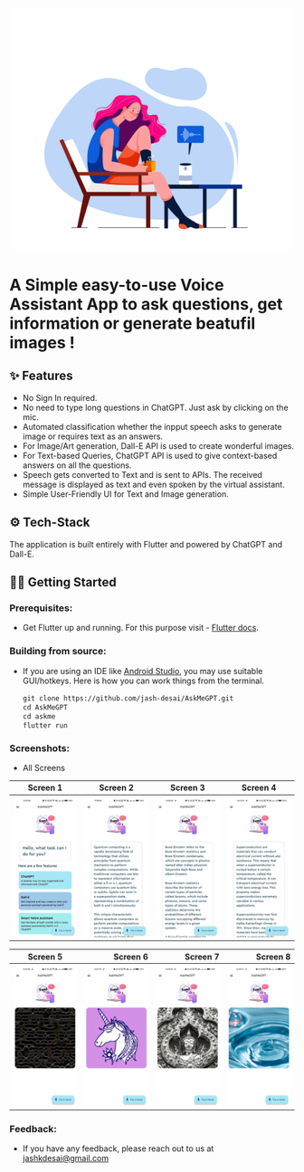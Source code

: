 <h1 align="center"> 
  <img align="center" src="https://github.com/jash-desai/AskMeGPT/blob/main/AppName.svg"/> </br>
  <img align="center" alt="AskMeGPT" width="500px" src="https://raw.githubusercontent.com/jash-desai/AskMeGPT/main/assets/images/icon.jpg" />
</h1>


# A Simple easy-to-use Voice Assistant App to ask questions, get information or generate beatufil images !

## ✨ Features
* No Sign In required.
* No need to type long questions in ChatGPT. Just ask by clicking on the mic.
* Automated classification whether the inpput speech asks to generate image or requires text as an answers.
* For Image/Art generation, Dall-E API is used to create wonderful images.
* For Text-based Queries, ChatGPT API is used to give context-based answers on all the questions.
* Speech gets converted to Text and is sent to APIs. The received message is displayed as text and even spoken by the virtual assistant.
* Simple User-Friendly UI for Text and Image generation. 

## ⚙️ Tech-Stack
The application is built entirely with Flutter and powered by ChatGPT and Dall-E. 

## 🏃🏻 Getting Started
### Prerequisites:
* Get Flutter up and running. For this purpose visit - [Flutter docs](https://flutter.dev/docs/get-started/install).

### Building from source:
* If you are using an IDE like [Android Studio](https://developer.android.com/studio), you may use suitable GUI/hotkeys. Here is how you can work things from the terminal.

    ```
    git clone https://github.com/jash-desai/AskMeGPT.git
    cd AskMeGPT
    cd askme
    flutter run
    ```

### Screenshots:
* All Screens 

Screen 1  |  Screen 2  | Screen 3 | Screen 4
:-------------------------:|:-------------------------:|:-------------------------:|:-------------------------:
![](assets/screenshots/home.jpg)|![](assets/screenshots/text1.jpg)|![](assets/screenshots/text2.jpg)|![](assets/screenshots/text3.jpg)

Screen 5 | Screen 6 | Screen 7| Screen 8
:-------------------------:|-------------------------:|-------------------------:|-------------------------:
![](assets/screenshots/image1.jpg)|![](assets/screenshots/image2.jpg) |![](assets/screenshots/image3.jpg)|![](assets/screenshots/image4.jpg)


### Feedback:
* If you have any feedback, please reach out to us at jashkdesai@gmail.com
</br>
